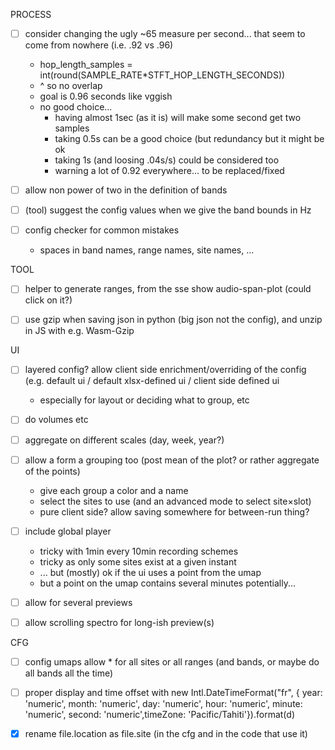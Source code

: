 

PROCESS

- [ ] consider changing the ugly ~65 measure per second... that seem to come from nowhere (i.e. .92 vs .96)
  - hop_length_samples = int(round(SAMPLE_RATE*STFT_HOP_LENGTH_SECONDS))
  - ^ so no overlap
  - goal is 0.96 seconds like vggish
  - no good choice...
    - having almost 1sec (as it is) will make some second get two samples
    - taking 0.5s can be a good choice (but redundancy but it might be ok
    - taking 1s (and loosing .04s/s) could be considered too
    - warning a lot of 0.92 everywhere... to be replaced/fixed

- [ ] allow non power of two in the definition of bands
- [ ] (tool) suggest the config values when we give the band bounds in Hz
- [ ] config checker for common mistakes
  - spaces in band names, range names, site names, ...

TOOL

- [ ] helper to generate ranges, from the sse show audio-span-plot (could click on it?)

- [ ] use gzip when saving json in python (big json not the config), and unzip in JS with e.g. Wasm-Gzip

UI

- [ ] layered config? allow client side enrichment/overriding of the config (e.g. default ui / default xlsx-defined ui / client side defined ui
  - especially for layout or deciding what to group, etc
- [ ] do volumes etc
- [ ] aggregate on different scales (day, week, year?)
- [ ] allow a form a grouping too (post mean of the plot? or rather aggregate of the points)
  - give each group a color and a name
  - select the sites to use (and an advanced mode to select site×slot)
  - pure client side? allow saving somewhere for between-run thing?

- [ ] include global player
  - tricky with 1min every 10min recording schemes
  - tricky as only some sites exist at a given instant
  - ... but (mostly) ok if the ui uses a point from the umap
  - but a point on the umap contains several minutes potentially...

- [ ] allow for several previews
- [ ] allow scrolling spectro for long-ish preview(s)



CFG

- [ ] config umaps allow \* for all sites or all ranges (and bands, or maybe do all bands all the time)

- [ ] proper display and time offset with new Intl.DateTimeFormat("fr", { year: 'numeric',
      month: 'numeric',
      day: 'numeric',
      hour: 'numeric',
      minute: 'numeric',
      second: 'numeric',timeZone: 'Pacific/Tahiti'}).format(d)

- [x] rename file.location as file.site (in the cfg and in the code that use it)
